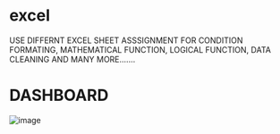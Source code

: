# excel

USE DIFFERNT EXCEL SHEET ASSSIGNMENT FOR  CONDITION FORMATING, MATHEMATICAL FUNCTION, LOGICAL FUNCTION, DATA CLEANING AND MANY MORE.......



# DASHBOARD
![image](https://github.com/sahil07codac/excel/assets/141804728/fc98fc08-0497-46d5-b9bb-0fe497a8b6ed)


